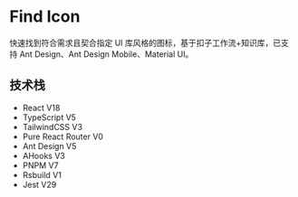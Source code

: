 # Find Icon

快速找到符合需求且契合指定 UI 库风格的图标，基于扣子工作流+知识库，已支持 Ant Design、Ant Design Mobile、Material UI。

## 技术栈

- React V18
- TypeScript V5
- TailwindCSS V3
- Pure React Router V0
- Ant Design V5
- AHooks V3
- PNPM V7
- Rsbuild V1
- Jest V29
